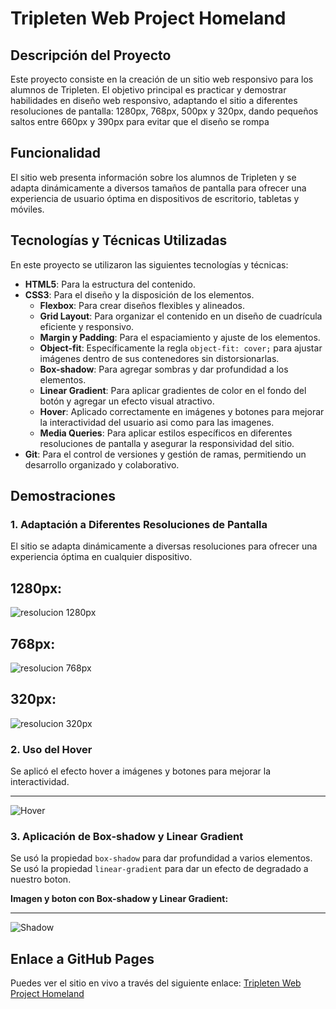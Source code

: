 # Tripleten Web Project Homeland

## Descripción del Proyecto
Este proyecto consiste en la creación de un sitio web responsivo para los alumnos de Tripleten. El objetivo principal es practicar y demostrar habilidades en diseño web responsivo, adaptando el sitio a diferentes resoluciones de pantalla: 1280px, 768px, 500px y 320px, dando pequeños saltos entre 660px y 390px para evitar que el diseño se rompa

## Funcionalidad
El sitio web presenta información sobre los alumnos de Tripleten y se adapta dinámicamente a diversos tamaños de pantalla para ofrecer una experiencia de usuario óptima en dispositivos de escritorio, tabletas y móviles.

## Tecnologías y Técnicas Utilizadas
En este proyecto se utilizaron las siguientes tecnologías y técnicas:
- **HTML5**: Para la estructura del contenido.
- **CSS3**: Para el diseño y la disposición de los elementos.
  - **Flexbox**: Para crear diseños flexibles y alineados.
  - **Grid Layout**: Para organizar el contenido en un diseño de cuadrícula eficiente y responsivo.
  - **Margin y Padding**: Para el espaciamiento y ajuste de los elementos.
  - **Object-fit**: Específicamente la regla `object-fit: cover;` para ajustar imágenes dentro de sus contenedores sin distorsionarlas.
  - **Box-shadow**: Para agregar sombras y dar profundidad a los elementos.
  - **Linear Gradient**: Para aplicar gradientes de color en el fondo del botón y agregar un efecto visual atractivo.
  - **Hover**: Aplicado correctamente en imágenes y botones para mejorar la interactividad del usuario asi como para las imagenes.
  - **Media Queries**: Para aplicar estilos específicos en diferentes resoluciones de pantalla y asegurar la responsividad del sitio.
- **Git**: Para el control de versiones y gestión de ramas, permitiendo un desarrollo organizado y colaborativo.

## Demostraciones

### 1. Adaptación a Diferentes Resoluciones de Pantalla
El sitio se adapta dinámicamente a diversas resoluciones para ofrecer una experiencia óptima en cualquier dispositivo.

**1280px:**
---

![resolucion 1280px](https://github.com/nosoyunmarinero/web_project_homeland/assets/166479865/f22ed42d-3e04-4c08-b814-942fe60ee17c)


**768px:**
---

![resolucion 768px](https://github.com/nosoyunmarinero/web_project_homeland/assets/166479865/610eae1e-5e87-45dd-a9a9-0488ac53b5bf)

**320px:**
---

![resolucion 320px](https://github.com/nosoyunmarinero/web_project_homeland/assets/166479865/184f43d6-b069-4cf5-811d-5c7841622995)

### 2. Uso del Hover
Se aplicó el efecto hover a imágenes y botones para mejorar la interactividad.

---

![Hover](https://github.com/nosoyunmarinero/web_project_homeland/assets/166479865/5be6af22-4098-426c-8041-ae5bb0c89401)

### 3. Aplicación de Box-shadow y Linear Gradient
Se usó la propiedad `box-shadow` para dar profundidad a varios elementos.
Se usó la propiedad `linear-gradient` para dar un efecto de degradado a nuestro boton.


**Imagen y boton con Box-shadow y Linear Gradient:**

---

![Shadow](https://github.com/nosoyunmarinero/web_project_homeland/assets/166479865/86ebd321-07fd-4096-a43f-45950178248f)



## Enlace a GitHub Pages
Puedes ver el sitio en vivo a través del siguiente enlace: [Tripleten Web Project Homeland](https://nosoyunmarinero.github.io/web_project_homeland/)
